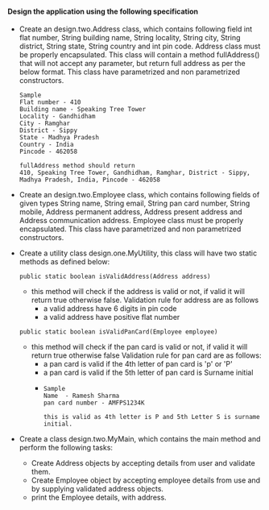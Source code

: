 #### Design the application using the following specification
- Create an design.two.Address class, which contains following field int flat number, String building name, String locality, String city, String district, String state, String country and int pin code.
Address class must be properly encapsulated. This class will contain a method fullAddress() that will not accept any parameter, but return full address
as per the below format. This class have parametrized and non parametrized constructors.
  ```
  Sample
  Flat number - 410
  Building name - Speaking Tree Tower
  Locality - Gandhidham
  City - Ramghar
  District - Sippy
  State - Madhya Pradesh
  Country - India
  Pincode - 462058
  
  fullAddress method should return 
  410, Speaking Tree Tower, Gandhidham, Ramghar, District - Sippy, Madhya Pradesh, India, Pincode - 462058
  ```
  
- Create an design.two.Employee class, which contains following fields of given types String name, String email, String pan card number, String mobile,
Address permanent address, Address present address and Address communication address. Employee class must be properly encapsulated.
This class have parametrized and non parametrized constructors.

- Create a utility class design.one.MyUtility, this class will have two static methods as defined below:
  ```
  public static boolean isValidAddress(Address address) 
  ```
    - this method will check if the address is valid or not, if valid it will return true otherwise false. Validation rule for address are as follows
      - a valid address have 6 digits in pin code
      - a valid address have positive flat number

  ```
  public static boolean isValidPanCard(Employee employee)
  ```
    - this method will check if the pan card is valid or not, if valid it will return true otherwise false Validation rule for pan card are as follows:
      - a pan card is valid if the 4th letter of pan card is 'p' or 'P'
      - a pan card is valid if the 5th letter of pan card is Surname initial
      - ```
        Sample
        Name  - Ramesh Sharma
        pan card number - AMFPS1234K
        
        this is valid as 4th letter is P and 5th Letter S is surname initial.
        ```
        
- Create a class design.two.MyMain, which contains the main method and perform the following tasks:
  - Create Address objects by accepting details from user and validate them.
  - Create Employee object by accepting employee details from use and by supplying validated address objects.
  - print the Employee details, with address.